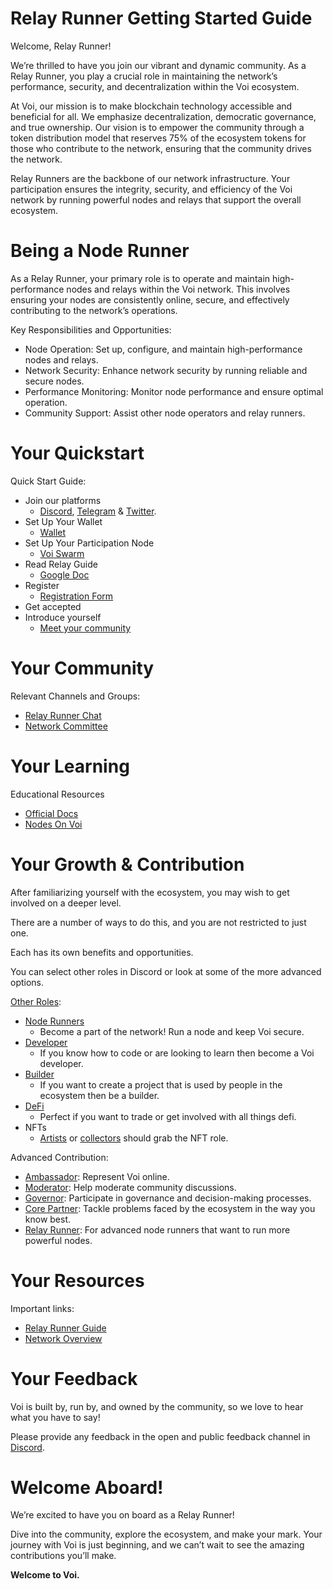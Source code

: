 # Relay Runner Getting Started Guide

Welcome, Relay Runner! 

We’re thrilled to have you join our vibrant and dynamic community. As a Relay Runner, you play a crucial role in maintaining the network’s performance, security, and decentralization within the Voi ecosystem.

At Voi, our mission is to make blockchain technology accessible and beneficial for all. We emphasize decentralization, democratic governance, and true ownership. Our vision is to empower the community through a token distribution model that reserves 75% of the ecosystem tokens for those who contribute to the network, ensuring that the community drives the network.

Relay Runners are the backbone of our network infrastructure. Your participation ensures the integrity, security, and efficiency of the Voi network by running powerful nodes and relays that support the overall ecosystem.


# Being a Node Runner

As a Relay Runner, your primary role is to operate and maintain high-performance nodes and relays within the Voi network. This involves ensuring your nodes are consistently online, secure, and effectively contributing to the network’s operations.

Key Responsibilities and Opportunities:
- Node Operation: Set up, configure, and maintain high-performance nodes and relays.
- Network Security: Enhance network security by running reliable and secure nodes.
- Performance Monitoring: Monitor node performance and ensure optimal operation.
- Community Support: Assist other node operators and relay runners.


# Your Quickstart

Quick Start Guide:
- Join our platforms 
    - [Discord](https://discord.gg/vnFbrJrHeW), [Telegram](https://t.me/VoiOfficial) & [Twitter](https://x.com/Voi_Net).
- Set Up Your Wallet
    - [Wallet](https://kibis.is/)
- Set Up Your Participation Node
    - [Voi Swarm](https://voinetwork.github.io/voi-swarm/getting-started/introduction/) 
- Read Relay Guide
    - [Google Doc](https://docs.google.com/document/d/1yWSL3BT-pX22_P5eyyxKa4IeKy2GgUpm-bbF84yfito/edit?usp=sharing) 
- Register
    - [Registration Form](https://forms.gle/jDaZo9Sd5BYjh21n7) 
- Get accepted
- Introduce yourself
    - [Meet your community](https://discord.com/channels/1055863853633785857/1157681928607117393) 


# Your Community

Relevant Channels and Groups:
- [Relay Runner Chat](https://discord.com/channels/1055863853633785857/1157681928607117393) 
- [Network Committee](../../governance/committees/network.md) 

# Your Learning

Educational Resources
- [Official Docs](https://docs.voi.network/)
- [Nodes On Voi](../../node-runners/overview.md)

# Your Growth & Contribution

After familiarizing yourself with the ecosystem, you may wish to get involved on a deeper level. 

There are a number of ways to do this, and you are not restricted to just one. 

Each has its own benefits and opportunities. 

You can select other roles in Discord or look at some of the more advanced options.

[Other Roles](https://discord.com/channels/1055863853633785857/1157678590196973728/1257675380454723604):
- [Node Runners](../node-runners.md)
    - Become a part of the network! Run a node and keep Voi secure.
- [Developer](../developers.md)
    - If you know how to code or are looking to learn then become a Voi developer.
- [Builder](../builders.md)
    - If you want to create a project that is used by people in the ecosystem then be a builder.
- [DeFi](../traders.md)
    - Perfect if you want to trade or get involved with all things defi.
- NFTs
    - [Artists](../artists.md) or [collectors](../collectors.md) should grab the NFT role.

Advanced Contribution:
- [Ambassador](ambassadors.md): Represent Voi online.
- [Moderator](moderators.md): Help moderate community discussions.
- [Governor](governors.md): Participate in governance and decision-making processes.
- [Core Partner](core-partners.md): Tackle problems faced by the ecosystem in the way you know best.
- [Relay Runner](relay-runners.md): For advanced node runners that want to run more powerful nodes.


# Your Resources

Important links:
- [Relay Runner Guide](https://docs.google.com/document/d/1yWSL3BT-pX22_P5eyyxKa4IeKy2GgUpm-bbF84yfito/edit?usp=sharing) 
- [Network Overview](https://g.testnet.voi.nodly.io/d/b315a644-1dfa-47cc-ae1e-8cf4f80a72d1/voi-master-dashboard?orgId=1&refresh=10s) 

# Your Feedback

Voi is built by, run by, and owned by the community, so we love to hear what you have to say! 

Please provide any feedback in the open and public feedback channel in [Discord](https://discord.com/channels/1055863853633785857/1201927574289403974).


# Welcome Aboard!

We’re excited to have you on board as a Relay Runner! 

Dive into the community, explore the ecosystem, and make your mark. Your journey with Voi is just beginning, and we can’t wait to see the amazing contributions you’ll make.

**Welcome to Voi.**